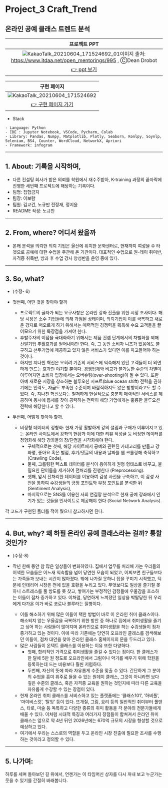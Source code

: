 # Project_3 Craft_Trend
  ## 온라인 공예 클래스 트렌드 분석 

|프로젝트 PPT|
|:------:|
|![KakaoTalk_20210604_171524692_01](https://github.com/erdosnumber0/Craft_Trend/blob/main/0.%20dataset/ppt%20main.png)이미지 출처:  https://www.itdaa.net/open_mentorings/995  , ⒸDean Drobot |
|[👉 ppt 보기](https://www.slideshare.net/BoramLee69/0608-online-craft-class-trend-analysis)|

|구현 페이지|
|:------:|
|![KakaoTalk_20210604_171524692](https://user-images.githubusercontent.com/76681523/120769948-96a32400-c558-11eb-8601-61614f6de3e7.png)|
|[👉 구현 페이지 가기](https://infogram.com/--1hdw2jpxjp00j2l?live)|



- Stack
```
- Language: Python
- IDE : Jupyter Notebook, VSCode, Pycharm, Colab
- Library: Pandas, Numpy, Matplotlib, Plotly, Seaborn, Konlpy, Soynlp, 
Selenium, BS4, Counter, WordCloud, NetworkX, Apriori
- Framework: infogram
```
-----------------

## 1. About: 기록을 시작하며,

- 다른 컨설팅 회사가 받은 의뢰를 학원에서 재수주받아, K-training 과정의 끝자락에 진행한 세번째 프로젝트에 해당하는 기록이다.
- 팀명: 집합금지
- 팀장: 이보람
- 팀원: 김교건, 노규만 전정재, 정지윤
- README 작성: 노규만
----------------------------

## 2. From, where? 어디서 왔을까

- 본래 분석을 의뢰한 의뢰 기업은 울산에 위치한 문화센터로, 현재까지 여성을 주 타겟으로 공예에 대한 수업을 주관해 온 기관이다. 대표적인 수업으로 원-데이 취미반, 자격증 취득반, 방과 후 수업 강사 양성반을 운영 중에 있다.
----------------------------
## 3. So, what? 
 
 - (수정- 6)

- 첫번째, 어떤 것을 찾아야 할까 
	- 프로젝트의 골자가 되는 요구사항은 온라인 강좌 진출을 위한 시장 조사이다. 해당 시장은 소수 기업들에 의해 과점된 상태이며, 의뢰기업이 이를 극복하고 새로운 강자로 떠오르게 하기 위해서는 매력적인 경쟁력을 획득해 수요 고객들을 끌어모으기 위한 특장점을 가져야 한다.
	- 후발주자의 이점을 극대화하기 위해서는 제품 컨셉 단계에서의 차별화를 꾀해 선발기업 추월효과를 얻어내야만 한다. 즉, 그 동안 소비자 니즈가 있음에도 불구하고 선두기업에 제공하고 있지 않은 서비스가 있다면 이를 파고들어야 하는 것이다.
	- 하지만 지나친 혁신은 오히려 기존의 서비스에 익숙해져 있던 고객들이 더 외면하게 만드는 효과만 야기할 뿐이다. 경쟁업체와 비교가 불가능한 수준의 차별이 이루어지면 소비자 입장에서는 오버슈팅(over-shooting)이 될 수 있다. 또한 아예 새로운 시장을 창조하는 블루오션 시프트(blue ocean shift) 전략을 권하기에는 인력도, 자금도 부족한 수준이며 바람직하지도 않은 방향이라고도 할 수 있다. 즉, 지나친 혁신보다는 철저하게 현실적으로 충분히 매력적인 서비스를 제공하며 동시에 틈새를 찾아 공략하는 전략이 해당 기업에게는 훌륭한 블루오션 전략에 해당한다고 할 수 있다.

- 두번째, 어떻게 찾아야 할까.
	- 비정형 데이터의 정형화: 현재 가장 활발하게 강의 설립과 구매가 이루어지고 있는 온라인 사이트에서 강좌의 현황과 이에 대한 리뷰 작성글 등 비정현 데이터를 정형화해 해당 강좌들의 장/단점을 시각화해야 한다.
		- 구체적으로는 첫째, 해당 사이트에서 공예와 관련된 카테고리를 만들고 강좌명, 좋아요 혹은 별점, 후기/댓글의 내용과 날짜를 웹 크롤링해 축적하고 (Crawling Code),
		- 둘째, 크롤링한 텍스트 데이터를 분석이 용이하게 원형 형태소로 바꾸고, 불필요한 단어들을 제거하여 전처리를 진행한다 (Preprocessing).
		- 셋째, 앞서 전처리한 데이터를 이용하여 감성 사전을 구축하고, 이 감성 사전을 통하여 수강생들의 긍정 포인트와 부정 포인트를 분석한 뒤 (Sentiment Analysis),
		- 마지막으로는 SNS를 이용한 사회 연결망 분석으로 현재 공예 강좌에서 인기가 있는 것들을 인사이트로 제공해야 한다 (Social Network Analysis).

각 코드가 구현된 폴더를 적어 뒀으니 참고하시면 된다.
		
------------------------------
## 4. But, why? 왜 하필 온라인 공예 클래스라는 걸까? 통할 것인가?

- (수정-8)

- 작년 한해 동안 참 많은 일상들이 변화하였다. 집에서 업무를 처리해 가는 우리들의 어색한 모습들은 어느새 익숙함을 넘어 당연한 모습이 되었고, 어찌보면   친구들보다는 가족들과 보내는 시간이 많아졌다. 밖에 나가질 못하니 집을 꾸미기 시작했고, 덕분에 인테리어 시장은 전에 없을 호황을 누리고 있다. 무엇보다도 일상을 즐기질 못하니 스트레스를 풀 방도를 못 찾고, 쌓여가는 부정적인 감정들에 우울감을 호소하는 이들이 점차 증가하고 있다. 이처럼, 당연하게 느껴졌던 일상을 박탈당한 뒤 우리에게 다가온 이가 바로 코로나 블루라는 질병이다.
	
	- 이를 해소하기 위해 많은 이들이 택한 방법이 바로 이 온라인 취미 클래스이다. 해소되지 않는 우울감을 극복하기 위한 방안 중 하나로 집에서 취미생활을 즐기고 싶어 하는 사람들이 많아지며 온라인으로 취미생활을 하는 수강생들이 점차 증가하고 있는 것이다. 이에 따라 기존에는 당연히 오프라인 클래스를 검색해보던 이들이, 점차 대안을 찾아 온라인 클래스 홈페이지의 문을 두드리고 있다. 
	- 많은 사람들이 온택트 클래스를 이용하는 이유 또한 다양하다. 
		- 첫째, 합리적인 가격으로 취미생활을 즐길 수 있다는 점이다. 한 클래스가 한 달에 5만 원 정도로 오프라인에서 그림이나 악기를 배우기 위해 학원을 등록하는데 드는 비용보다 훨씬 저렴하다. 
		- 두번째, 자신의 뜻에 따라 자유롭게 수준을 맞출 수 있다. 간단하게 그 분야의 수업을 흥미 위주로 들을 수 있는 원데이 클래스, 그것이 아니라면 보다 깊은 수준의 클래스, 혹은 자격증 교육을 원하는 것인지에 따라 다른 교육을 자유롭게 수강할 수 있는 장점이 있다. 
	- 현재 온라인 취미 클래스를 서비스하고 있는 플랫폼에는 ‘클래스101’, ‘하비풀’, ‘마이비스킷’, ‘탈잉’ 등이 있다. 뜨개질, 그림, 요리 등의 일반적인 취미부터 폴댄스, 타로, 마술 등 독특하고 다양한 종류의 취미 활동을 각 분야의 전문가들에게 배울 수 있다.  이처럼 시대적 특징과 여러가지 장점들이 합쳐져서 온라인 취미 클래스는 앞으로 약 4년 뒤인 2026년에는 670억 규모의 시장을 형성할 것으로 예상하고 있다. 
	-  여기에서 우리는 스스로의 역할을 두고 온라인 시장 진출에 필요한 조사를 수행하는 것이라고 정의할 수 있다. 
	
------------------------------
## 5.  나가며:

하루를 세며 돌아보던 길 위에서, 언젠가는 이 타임머신 상자를 다시 꺼내 보고 누군가는 웃을 수 있기를 간절히 바래봅니다. 




	


